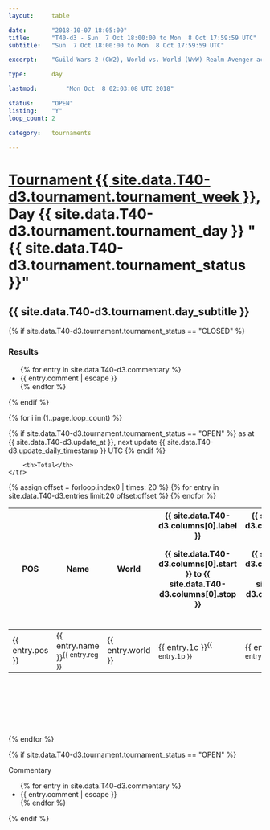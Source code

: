 ```yaml
---
layout: 	table

date: 		"2018-10-07 18:05:00"
title: 		"T40-d3 - Sun  7 Oct 18:00:00 to Mon  8 Oct 17:59:59 UTC"
subtitle: 	"Sun  7 Oct 18:00:00 to Mon  8 Oct 17:59:59 UTC"

excerpt:    "Guild Wars 2 (GW2), World vs. World (WvW) Realm Avenger achivement Tournament. \"Every Kill Counts\""

type:       day

lastmod: 		"Mon Oct  8 02:03:08 UTC 2018"

status:     "OPEN"
listing:    "Y"
loop_count: 2

category: 	tournaments

---
```

<div class="table_header">
    <h1><a href="{{ site.data.T40-d3.tournament.week_url }}">Tournament {{ site.data.T40-d3.tournament.tournament_week }}</a>, Day {{ site.data.T40-d3.tournament.tournament_day }} "{{ site.data.T40-d3.tournament.tournament_status }}"</h1>
    <h2>{{ site.data.T40-d3.tournament.day_subtitle }}</h2> 
</div>

{% if site.data.T40-d3.tournament.tournament_status == "CLOSED" %} 
<div class="commentary">
  <h3>Results</h3>
  <ul>
    {% for entry in site.data.T40-d3.commentary %}
    <li class="commentary_list">{{ entry.comment | escape }}</li>
    {% endfor %}
  </ul>
</div>
{% endif %}


{% for i in (1..page.loop_count) %}

{% if site.data.T40-d3.tournament.tournament_status == "OPEN" %} 
<span class="table_nextupdate">as at {{ site.data.T40-d3.update_at }}, next update {{ site.data.T40-d3.update_daily_timestamp }} UTC</span> 
{% endif %}

<table class="day_table">
  <colgroup>
    <col style="width:18px">
    <col style="width:55px">
    <col style="width:55px">
    <col style="width:12px">
    <col style="width:12px">
    <col style="width:12px">
    <col style="width:12px">
    <col style="width:12px">
    <col style="width:12px">
    <col style="width:12px">
    <col style="width:12px">
    <col style="width:12px">
    <col style="width:12px">
    <col style="width:12px">
    <col style="width:12px">
    <col style="width:12px">
    <col style="width:12px">
    <col style="width:12px">
    <col style="width:12px">
    <col style="width:12px">
    <col style="width:12px">
    <col style="width:12px">
    <col style="width:12px">
    <col style="width:12px">
    <col style="width:12px">
    <col style="width:12px">
    <col style="width:12px">
    <col style="width:18px">
  </colgroup>  
  <thead>
    <tr>
        <th>POS</th>
        <th class="AlignLeft">Name</th>
        <th class="AlignLeft">World</th>

<th><div class="label">{{ site.data.T40-d3.columns[0].label }}<p class="onhover">{{ site.data.T40-d3.columns[0].start }} to {{ site.data.T40-d3.columns[0].stop }}</p></div>​</th>
<th><div class="label">{{ site.data.T40-d3.columns[1].label }}<p class="onhover">{{ site.data.T40-d3.columns[1].start }} to {{ site.data.T40-d3.columns[1].stop }}</p></div>​</th>
<th><div class="label">{{ site.data.T40-d3.columns[2].label }}<p class="onhover">{{ site.data.T40-d3.columns[2].start }} to {{ site.data.T40-d3.columns[2].stop }}</p></div>​</th>
<th><div class="label">{{ site.data.T40-d3.columns[3].label }}<p class="onhover">{{ site.data.T40-d3.columns[3].start }} to {{ site.data.T40-d3.columns[3].stop }}</p></div>​</th>
<th><div class="label">{{ site.data.T40-d3.columns[4].label }}<p class="onhover">{{ site.data.T40-d3.columns[4].start }} to {{ site.data.T40-d3.columns[4].stop }}</p></div>​</th>
<th><div class="label">{{ site.data.T40-d3.columns[5].label }}<p class="onhover">{{ site.data.T40-d3.columns[5].start }} to {{ site.data.T40-d3.columns[5].stop }}</p></div>​</th>
<th><div class="label">{{ site.data.T40-d3.columns[6].label }}<p class="onhover">{{ site.data.T40-d3.columns[6].start }} to {{ site.data.T40-d3.columns[6].stop }}</p></div>​</th>
<th><div class="label">{{ site.data.T40-d3.columns[7].label }}<p class="onhover">{{ site.data.T40-d3.columns[7].start }} to {{ site.data.T40-d3.columns[7].stop }}</p></div>​</th>
<th><div class="label">{{ site.data.T40-d3.columns[8].label }}<p class="onhover">{{ site.data.T40-d3.columns[8].start }} to {{ site.data.T40-d3.columns[8].stop }}</p></div>​</th>
<th><div class="label">{{ site.data.T40-d3.columns[9].label }}<p class="onhover">{{ site.data.T40-d3.columns[9].start }} to {{ site.data.T40-d3.columns[9].stop }}</p></div>​</th>
<th><div class="label">{{ site.data.T40-d3.columns[10].label }}<p class="onhover">{{ site.data.T40-d3.columns[10].start }} to {{ site.data.T40-d3.columns[10].stop }}</p></div>​</th>

<th><div class="label">{{ site.data.T40-d3.columns[11].label }}<p class="onhover">{{ site.data.T40-d3.columns[11].start }} to {{ site.data.T40-d3.columns[11].stop }}</p></div>​</th>
<th><div class="label">{{ site.data.T40-d3.columns[12].label }}<p class="onhover">{{ site.data.T40-d3.columns[12].start }} to {{ site.data.T40-d3.columns[12].stop }}</p></div>​</th>
<th><div class="label">{{ site.data.T40-d3.columns[13].label }}<p class="onhover">{{ site.data.T40-d3.columns[13].start }} to {{ site.data.T40-d3.columns[13].stop }}</p></div>​</th>
<th><div class="label">{{ site.data.T40-d3.columns[14].label }}<p class="onhover">{{ site.data.T40-d3.columns[14].start }} to {{ site.data.T40-d3.columns[14].stop }}</p></div>​</th>
<th><div class="label">{{ site.data.T40-d3.columns[15].label }}<p class="onhover">{{ site.data.T40-d3.columns[15].start }} to {{ site.data.T40-d3.columns[15].stop }}</p></div>​</th>
<th><div class="label">{{ site.data.T40-d3.columns[16].label }}<p class="onhover">{{ site.data.T40-d3.columns[16].start }} to {{ site.data.T40-d3.columns[16].stop }}</p></div>​</th>
<th><div class="label">{{ site.data.T40-d3.columns[17].label }}<p class="onhover">{{ site.data.T40-d3.columns[17].start }} to {{ site.data.T40-d3.columns[17].stop }}</p></div>​</th>
<th><div class="label">{{ site.data.T40-d3.columns[18].label }}<p class="onhover">{{ site.data.T40-d3.columns[18].start }} to {{ site.data.T40-d3.columns[18].stop }}</p></div>​</th>
<th><div class="label">{{ site.data.T40-d3.columns[19].label }}<p class="onhover">{{ site.data.T40-d3.columns[19].start }} to {{ site.data.T40-d3.columns[19].stop }}</p></div>​</th>
<th><div class="label">{{ site.data.T40-d3.columns[20].label }}<p class="onhover">{{ site.data.T40-d3.columns[20].start }} to {{ site.data.T40-d3.columns[20].stop }}</p></div>​</th>

<th><div class="label">{{ site.data.T40-d3.columns[21].label }}<p class="onhover">{{ site.data.T40-d3.columns[21].start }} to {{ site.data.T40-d3.columns[21].stop }}</p></div>​</th>
<th><div class="label">{{ site.data.T40-d3.columns[22].label }}<p class="onhover">{{ site.data.T40-d3.columns[22].start }} to {{ site.data.T40-d3.columns[22].stop }}</p></div>​</th>
<th><div class="label">{{ site.data.T40-d3.columns[23].label }}<p class="onhover">{{ site.data.T40-d3.columns[23].start }} to {{ site.data.T40-d3.columns[23].stop }}</p></div>​</th>

        <th>Total</th>
    </tr>
  </thead>
  {% assign offset = forloop.index0 | times: 20 %}
<tbody>
{% for entry in site.data.T40-d3.entries limit:20 offset:offset %}
  <tr>
    <td class="pl{{ entry.pos }}">{{ entry.pos }}</td>
    <td class="AlignLeft">{{ entry.name }}<sup>{{ entry.reg }}</sup></td>
    <td class="AlignLeft">{{ entry.world }}</td>
    <td class="pl{{ entry.1p }}">{{ entry.1c }}<sup>{{ entry.1p }}</sup></td>
    <td class="pl{{ entry.2p }}">{{ entry.2c }}<sup>{{ entry.2p }}</sup></td>
    <td class="pl{{ entry.3p }}">{{ entry.3c }}<sup>{{ entry.3p }}</sup></td>
    <td class="pl{{ entry.4p }}">{{ entry.4c }}<sup>{{ entry.4p }}</sup></td>
    <td class="pl{{ entry.5p }}">{{ entry.5c }}<sup>{{ entry.5p }}</sup></td>
    <td class="pl{{ entry.6p }}">{{ entry.6c }}<sup>{{ entry.6p }}</sup></td>
    <td class="pl{{ entry.7p }}">{{ entry.7c }}<sup>{{ entry.7p }}</sup></td>
    <td class="pl{{ entry.8p }}">{{ entry.8c }}<sup>{{ entry.8p }}</sup></td>
    <td class="pl{{ entry.9p }}">{{ entry.9c }}<sup>{{ entry.9p }}</sup></td>
    <td class="pl{{ entry.10p }}">{{ entry.10c }}<sup>{{ entry.10p }}</sup></td>
    <td class="pl{{ entry.11p }}">{{ entry.11c }}<sup>{{ entry.11p }}</sup></td>
    <td class="pl{{ entry.12p }}">{{ entry.12c }}<sup>{{ entry.12p }}</sup></td>
    <td class="pl{{ entry.13p }}">{{ entry.13c }}<sup>{{ entry.13p }}</sup></td>
    <td class="pl{{ entry.14p }}">{{ entry.14c }}<sup>{{ entry.14p }}</sup></td>
    <td class="pl{{ entry.15p }}">{{ entry.15c }}<sup>{{ entry.15p }}</sup></td>
    <td class="pl{{ entry.16p }}">{{ entry.16c }}<sup>{{ entry.16p }}</sup></td>
    <td class="pl{{ entry.17p }}">{{ entry.17c }}<sup>{{ entry.17p }}</sup></td>
    <td class="pl{{ entry.18p }}">{{ entry.18c }}<sup>{{ entry.18p }}</sup></td>
    <td class="pl{{ entry.19p }}">{{ entry.19c }}<sup>{{ entry.19p }}</sup></td>
    <td class="pl{{ entry.20p }}">{{ entry.20c }}<sup>{{ entry.20p }}</sup></td>
    <td class="pl{{ entry.21p }}">{{ entry.21c }}<sup>{{ entry.21p }}</sup></td>
    <td class="pl{{ entry.22p }}">{{ entry.22c }}<sup>{{ entry.22p }}</sup></td>
    <td class="pl{{ entry.23p }}">{{ entry.23c }}<sup>{{ entry.23p }}</sup></td>
    <td class="pl{{ entry.24p }}">{{ entry.24c }}<sup>{{ entry.24p }}</sup></td>
    <td>{{ entry.total }}</td>
  </tr>
{% endfor %}  
</tbody>
</table>
<div class="leaderboard">
  <script async src="//pagead2.googlesyndication.com/pagead/js/adsbygoogle.js"></script>
  <!-- 728x90 -->
  <ins class="adsbygoogle"
       style="display:inline-block;width:728px;height:90px"
       data-ad-client="ca-pub-3274917281288240"
       data-ad-slot="3870538733"></ins>
  <script>
  (adsbygoogle = window.adsbygoogle || []).push({});
  </script>    
</div>
<br />
{% endfor %}

{% if site.data.T40-d3.tournament.tournament_status == "OPEN" %} 
<div class="commentary">
  <span class="commentary_title">Commentary</span>
  <ul>
    {% for entry in site.data.T40-d3.commentary %}
    <li class="commentary_list">{{ entry.comment | escape }}</li>
    {% endfor %}
  </ul>
</div>
{% endif %}


